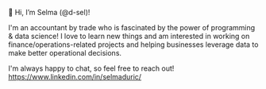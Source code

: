 👋 Hi, I’m Selma (@d-sel)!

I'm an accountant by trade who is fascinated by the power of programming & data science!
I love to learn new things and am interested in working on finance/operations-related projects and helping businesses leverage data to make better operational decisions. 

I'm always happy to chat, so feel free to reach out! 
https://www.linkedin.com/in/selmaduric/
